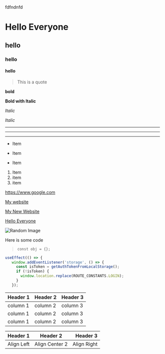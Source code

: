 fdfndnfd

# Hello Everyone

## hello

### hello

#### hello

> This is a quote

**bold**

**Bold with Italic**

_Italic_

_Italic_

---

---

---

- Item

* Item

- Item

1. Item
2. item
3. item

<https://www.google.com>

[My website](https://www.google.com)

[my website]: https://www.google.com/

[My New Website][my website]

[Hello Everyone](#hello-everyone)

![Random Image](https://images.unsplash.com/photo-1503023345310-bd7c1de61c7d?ixlib=rb-4.0.3&ixid=MnwxMjA3fDB8MHxzZWFyY2h8Mnx8aHVtYW58ZW58MHx8MHx8&w=1000&q=80)

Here is some code

> `const obj = {};`

```javascript
useEffect(() => {
   window.addEventListener('storage', () => {
     const isToken = getAuthTokenFromLocalStorage();
     if (!isToken) {
       window.location.replace(ROUTE_CONSTANTS.LOGIN);
     }
   });
```

| Header 1 | Header 2 | Header 3 |
| -------- | -------- | -------- |
| column 1 | column 2 | column 3 |
| column 1 | column 2 | column 3 |
| column 1 | column 2 | column 3 |

| Header 1   |    Header 2    |    Header 3 |
| ---------- | :------------: | ----------: |
| Align Left | Align Center 2 | Align Right |
